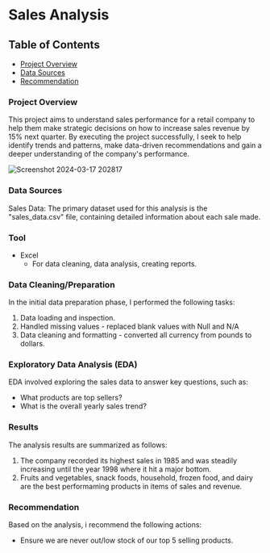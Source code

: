 # Sales Analysis

## Table of Contents

- [Project Overview](project-overview)
- [Data Sources](#data-sources)
- [Recommendation](#recommendation)

  
### Project Overview

This project aims to understand sales performance for a retail company to help them make strategic decisions on how to increase sales revenue by 15% next quarter. By executing the project successfully, I seek to help identify trends and patterns, make data-driven recommendations and gain a deeper understanding of the company's performance.


![Screenshot 2024-03-17 202817](https://github.com/Maryt-D/Documenting_Analytics_Portfolio/assets/163777985/e90c119b-2c32-4a7c-bb3d-4a1ae601ee3c)


### Data Sources

Sales Data: The primary dataset used for this analysis is the "sales_data.csv" file, containing detailed information about each sale made.

### Tool

- Excel
  - For data cleaning, data analysis, creating reports.


### Data Cleaning/Preparation
In the initial data preparation phase, I performed the following tasks:
1. Data loading and inspection.
2. Handled missing values - replaced blank values with Null and N/A
3. Data cleaning and formatting - converted all currency from pounds to dollars.


### Exploratory Data Analysis (EDA)
EDA involved exploring the sales data to answer key questions, such as:
- What products are top sellers?
- What is the overall yearly sales trend?
				

### Results
The analysis results are summarized as follows:
1.  The company recorded its highest sales in 1985 and was steadily increasing until the year 1998 where it hit a major bottom.
2.  Fruits and vegetables, snack foods, household, frozen food, and dairy are the best performaming products in items of sales and revenue.

### Recommendation

Based on the analysis, i recommend the following actions:
- Ensure we are never out/low stock of our top 5 selling products.
